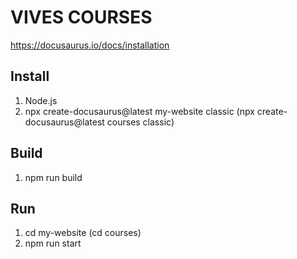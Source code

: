 # VIVES COURSES
https://docusaurus.io/docs/installation

## Install
1) Node.js
2) npx create-docusaurus@latest my-website classic
   (npx create-docusaurus@latest courses classic)

## Build
1) npm run build


## Run
1) cd my-website
   (cd courses)
2) npm run start

